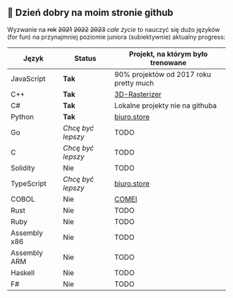 
## 🤠 Dzień dobry na moim stronie github 

Wyzwanie na ~~rok~~  ~~2021~~ ~~2022~~ ~~2023~~ *całe życie*
to nauczyć się dużo języków (for fun) na przynajmniej poziomie juniora (subiektywnie)
aktualny progress: 

| Język | Status | Projekt, na którym było trenowane |
| --------- | -------- | -------- |
| JavaScript | **Tak** | 90% projektów od 2017 roku pretty much |
| C++ | **Tak** | [3D-Rasterizer](https://github.com/antonigoles/3D-Rasterizer) |
| C# | **Tak** | Lokalne projekty nie na githuba |
| Python | **Tak** | [biuro.store](https://biuro.store)  |
| Go  | *Chcę być lepszy* | TODO |
| C | *Chcę być lepszy* | TODO |
| Solidity  | Nie | TODO |
| TypeScript  | *Chcę być lepszy*| [biuro.store](https://biuro.store) |
| COBOL | Nie | [COMEI](https://github.com/antonigoles/COMEI) |
| Rust | Nie | TODO |
| Ruby | Nie | TODO |
| Assembly x86 | Nie | TODO |
| Assembly ARM | Nie | TODO |
| Haskell  | Nie | TODO |
| F#  | Nie | TODO |

